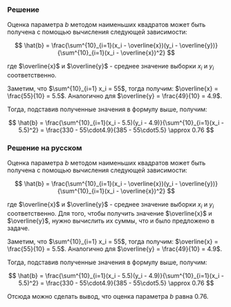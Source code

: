 

### Решение

Оценка параметра $b$ методом наименьших квадратов может быть получена с помощью вычисления следующей зависимости:

$$
\hat{b} = \frac{\sum^{10}_{i=1}(x_i - \overline{x})(y_i - \overline{y})}{\sum^{10}_{i=1}(x_i - \overline{x})^2}
$$

где $\overline{x}$ и $\overline{y}$ - среднее значение выборки $x_i$ и $y_i$ соответственно.

Заметим, что $\sum^{10}_{i=1} x_i = 55$, тогда получим: $\overline{x} = \frac{55}{10} = 5.5$. Аналогично для $\overline{y} = \frac{49}{10} = 4.9$.

Тогда, подставив полученные значения в формулу выше, получим:

$$
\hat{b} = \frac{\sum^{10}_{i=1}(x_i - 5.5)(y_i - 4.9)}{\sum^{10}_{i=1}(x_i - 5.5)^2} = \frac{330 - 55\cdot4.9}{385 - 55\cdot5.5} \approx 0.76
$$

### Решение на русском

Оценка параметра $b$ методом наименьших квадратов может быть получена с помощью вычисления следующей зависимости:

$$
\hat{b} = \frac{\sum^{10}_{i=1}(x_i - \overline{x})(y_i - \overline{y})}{\sum^{10}_{i=1}(x_i - \overline{x})^2}
$$

где $\overline{x}$ и $\overline{y}$ - среднее значение выборки $x_i$ и $y_i$ соответственно. Для того, чтобы получить значение $\overline{x}$ и $\overline{y}$, нужно вычислить их суммы, что и было предложено в задаче.

Заметим, что $\sum^{10}_{i=1} x_i = 55$, тогда получим: $\overline{x} = \frac{55}{10} = 5.5$. Аналогично для $\overline{y} = \frac{49}{10} = 4.9$.

Тогда, подставив полученные значения в формулу выше, получим:

$$
\hat{b} = \frac{\sum^{10}_{i=1}(x_i - 5.5)(y_i - 4.9)}{\sum^{10}_{i=1}(x_i - 5.5)^2} = \frac{330 - 55\cdot4.9}{385 - 55\cdot5.5} \approx 0.76
$$

Отсюда можно сделать вывод, что оценка параметра $b$ равна 0.76.
